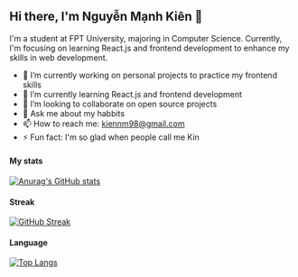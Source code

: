 ## Hi there, I'm Nguyễn Mạnh Kiên 👋
I'm a student at FPT University, majoring in Computer Science. Currently, I'm focusing on learning React.js and frontend development to enhance my skills in web development.

- 🔭 I’m currently working on personal projects to practice my frontend skills
- 🌱 I’m currently learning React.js and frontend development
- 👯 I’m looking to collaborate on open source projects
- 💬 Ask me about my habbits
- 📫 How to reach me: kiennm98@gmail.com
- ⚡ Fun fact: I'm so glad when people call me Kin

#### My stats

[![Anurag's GitHub stats](https://github-readme-stats.vercel.app/api?username=Kin-Xemer&show_icons=true&theme=onedark
)](https://github.com/anuraghazra/github-readme-stats)

#### Streak

[![GitHub Streak](http://github-readme-streak-stats.herokuapp.com?user=Kin-Xemer&theme=blood-dark&hide_border=true&border_radius=15&date_format=M%20j%5B%2C%20Y%5D)](https://git.io/streak-stats)

#### Language

[![Top Langs](https://github-readme-stats.vercel.app/api/top-langs/?username=Kin-Xemer&hide_progress=false)](https://github.com/anuraghazra/github-readme-stats)
